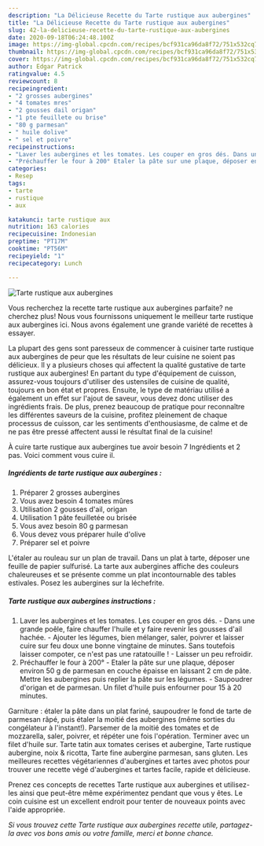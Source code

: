 ```yaml
---
description: "La Délicieuse Recette du Tarte rustique aux aubergines"
title: "La Délicieuse Recette du Tarte rustique aux aubergines"
slug: 42-la-delicieuse-recette-du-tarte-rustique-aux-aubergines
date: 2020-09-18T06:24:48.100Z
image: https://img-global.cpcdn.com/recipes/bcf931ca96da8f72/751x532cq70/tarte-rustique-aux-aubergines-photo-principale-de-la-recette.jpg
thumbnail: https://img-global.cpcdn.com/recipes/bcf931ca96da8f72/751x532cq70/tarte-rustique-aux-aubergines-photo-principale-de-la-recette.jpg
cover: https://img-global.cpcdn.com/recipes/bcf931ca96da8f72/751x532cq70/tarte-rustique-aux-aubergines-photo-principale-de-la-recette.jpg
author: Edgar Patrick
ratingvalue: 4.5
reviewcount: 8
recipeingredient:
- "2 grosses aubergines"
- "4 tomates mres"
- "2 gousses dail origan"
- "1 pte feuillete ou brise"
- "80 g parmesan"
- " huile dolive"
- " sel et poivre"
recipeinstructions:
- "Laver les aubergines et les tomates. Les couper en gros dés. Dans une grande poêle, faire chauffer l&#39;huile et y faire revenir les gousses d&#39;ail hachée. Ajouter les légumes, bien mélanger, saler, poivrer et laisser cuire sur feu doux une bonne vingtaine de minutes. Sans toutefois laisser compoter, ce n&#39;est pas une ratatouille ! Laisser un peu refroidir."
- "Préchauffer le four à 200° Etaler la pâte sur une plaque, déposer environ 50 g de parmesan en couche épaisse en laissant 2 cm de pâte. Mettre les aubergines puis replier la pâte sur les légumes. Saupoudrer d&#39;origan et de parmesan. Un filet d&#39;huile puis enfourner pour 15 à 20 minutes."
categories:
- Resep
tags:
- tarte
- rustique
- aux

katakunci: tarte rustique aux 
nutrition: 163 calories
recipecuisine: Indonesian
preptime: "PT17M"
cooktime: "PT56M"
recipeyield: "1"
recipecategory: Lunch

---
```



![Tarte rustique aux aubergines](https://img-global.cpcdn.com/recipes/bcf931ca96da8f72/751x532cq70/tarte-rustique-aux-aubergines-photo-principale-de-la-recette.jpg)

Vous recherchez la recette tarte rustique aux aubergines parfaite? ne cherchez plus! Nous vous fournissons uniquement le meilleur tarte rustique aux aubergines ici. Nous avons également une grande variété de recettes à essayer.

La plupart des gens sont paresseux de commencer à cuisiner tarte rustique aux aubergines de peur que les résultats de leur cuisine ne soient pas délicieux. Il y a plusieurs choses qui affectent la qualité gustative de tarte rustique aux aubergines! En partant du type d'équipement de cuisson, assurez-vous toujours d'utiliser des ustensiles de cuisine de qualité, toujours en bon état et propres. Ensuite, le type de matériau utilisé a également un effet sur l'ajout de saveur, vous devez donc utiliser des ingrédients frais. De plus, prenez beaucoup de pratique pour reconnaître les différentes saveurs de la cuisine, profitez pleinement de chaque processus de cuisson, car les sentiments d'enthousiasme, de calme et de ne pas être pressé affectent aussi le résultat final de la cuisine!

<!--inarticleads1-->

À cuire tarte rustique aux aubergines tue avoir besoin 7 Ingrédients et 2 pas. Voici comment vous cuire il.

##### Ingrédients de tarte rustique aux aubergines :

1. Préparer 2 grosses aubergines
1. Vous avez besoin 4 tomates mûres
1. Utilisation 2 gousses d&#39;ail, origan
1. Utilisation 1 pâte feuilletée ou brisée
1. Vous avez besoin 80 g parmesan
1. Vous devez vous préparer  huile d&#39;olive
1. Préparer  sel et poivre


L&#39;étaler au rouleau sur un plan de travail. Dans un plat à tarte, déposer une feuille de papier sulfurisé. La tarte aux aubergines affiche des couleurs chaleureuses et se présente comme un plat incontournable des tables estivales. Posez les aubergines sur la léchefrite. 

<!--inarticleads2-->

##### Tarte rustique aux aubergines instructions :

1. Laver les aubergines et les tomates. Les couper en gros dés. - Dans une grande poêle, faire chauffer l&#39;huile et y faire revenir les gousses d&#39;ail hachée. - Ajouter les légumes, bien mélanger, saler, poivrer et laisser cuire sur feu doux une bonne vingtaine de minutes. Sans toutefois laisser compoter, ce n&#39;est pas une ratatouille ! - Laisser un peu refroidir.
1. Préchauffer le four à 200° - Etaler la pâte sur une plaque, déposer environ 50 g de parmesan en couche épaisse en laissant 2 cm de pâte. Mettre les aubergines puis replier la pâte sur les légumes. - Saupoudrer d&#39;origan et de parmesan. Un filet d&#39;huile puis enfourner pour 15 à 20 minutes.


Garniture : étaler la pâte dans un plat fariné, saupoudrer le fond de tarte de parmesan râpé, puis étaler la moitié des aubergines (même sorties du congélateur à l&#39;instant!). Parsemer de la moitié des tomates et de mozzarella, saler, poivrer, et répéter une fois l&#39;opération. Terminer avec un filet d&#39;huile sur. Tarte tatin aux tomates cerises et aubergine, Tarte rustique aubergine, noix &amp; ricotta, Tarte fine aubergine parmesan, sans gluten. Les meilleures recettes végétariennes d&#39;aubergines et tartes avec photos pour trouver une recette végé d&#39;aubergines et tartes facile, rapide et délicieuse. 

<!--inarticleads1-->

<p>
Prenez ces concepts de recettes Tarte rustique aux aubergines et utilisez-les ainsi que peut-être même expérimentez pendant que vous y êtes. Le coin cuisine est un excellent endroit pour tenter de nouveaux points avec l'aide appropriée.
</p>

<p>
<i>Si vous trouvez cette Tarte rustique aux aubergines recette utile, partagez-la avec vos bons amis ou votre famille, merci et bonne chance.</i>
</p>
